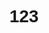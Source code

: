 # 123<!DOCTYPE html>
<html lang="en">

<head>
    <meta charset="UTF-8">
    <meta name="viewport" content="width=device-width, initial-scale=1.0">
    <title>Marksheet Generator</title>
    <style>
        body {
            font-family: Arial, sans-serif;
            text-align: center;
        }

        table {
            width: 50%;
            margin: auto;
            border-collapse: collapse;
        }

        th,
        td {
            border: 1px solid black;
            padding: 10px;
        }

        .container {
            margin-top: 20px;
        }
    </style>
</head>

<body>
    <h2>Student Marksheet Generator</h2>
    <div class="container">
        <label>Student Name: <input type="text" id="studentName"></label><br><br>
        <label>Math: <input type="number" id="math"></label><br><br>
        <label>Science: <input type="number" id="science"></label><br><br>
        <label>English: <input type="number" id="english"></label><br><br>
        <button onclick="saveData()">Save Marksheet</button>
        <button onclick="displayData()">Show Marksheet</button>
        <button onclick="clearData()">Clear Marksheet</button>
    </div>
    <div id="marksheet"></div>

    <script>
        function saveData() {
            let studentName = document.getElementById('studentName').value;
            let math = document.getElementById('math').value;
            let science = document.getElementById('science').value;
            let english = document.getElementById('english').value;

            if (!studentName || !math || !science || !english) {
                alert("Please fill all fields.");
                return;
            }

            let studentData = { studentName, math, science, english };
            sessionStorage.setItem("marksheet", JSON.stringify(studentData));
            alert("Marksheet saved successfully!");
        }

        function displayData() {
            let data = sessionStorage.getItem("marksheet");
            if (!data) {
                document.getElementById("marksheet").innerHTML = "<p>No marksheet found.</p>";
                return;
            }

            let { studentName, math, science, english } = JSON.parse(data);
            let total = Number(math) + Number(science) + Number(english);
            let percentage = (total / 300 * 100).toFixed(2);

            document.getElementById("marksheet").innerHTML = `
                <h3>Marksheet</h3>
                <table>
                    <tr><th>Name</th><td>${studentName}</td></tr>
                    <tr><th>Math</th><td>${math}</td></tr>
                    <tr><th>Science</th><td>${science}</td></tr>
                    <tr><th>English</th><td>${english}</td></tr>
                    <tr><th>Total Marks</th><td>${total}/300</td></tr>
                    <tr><th>Percentage</th><td>${percentage}%</td></tr>
                </table>
            `;
        }

        function clearData() {
            sessionStorage.removeItem("marksheet");
            document.getElementById("marksheet").innerHTML = "";
            document.getElementById('studentName').value = "";
            document.getElementById('math').value = "";
            document.getElementById('science').value = "";
            document.getElementById('english').value = "";
            alert("Marksheet cleared.");
        }


        // const my = "44"
        // console.log(Number(my));
        // console.log("33" + "33" + "44");

        // const myTwo = 22.232323;
        // console.log(myTwo.toFixed(2));


    </script>
</body>
